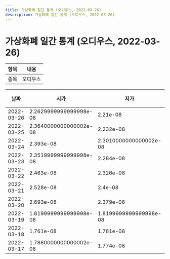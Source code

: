 ```yaml
---
title: 가상화폐 일간 통계 (오디우스, 2022-03-26)
description: 가상화폐 일간 통계 (오디우스, 2022-03-26)
---
```


가상화폐 일간 통계 (오디우스, 2022-03-26)
===

|항목|내용|
|--|--|
|종목|오디우스||마켓|BTC-AUDIO||종류|일 단위 캔들||기간|2022-03-17T09:00:00 - 2022-03-26T09:00:00|

|날짜|시가|저가|고가|종가|비고|
|--|--|--|--|--|--|
|2022-03-26|2.2629999999999998e-08|2.21e-08|2.2629999999999998e-08|2.221e-08|    |
|2022-03-25|2.3640000000000002e-08|2.232e-08|2.446e-08|2.264e-08|    |
|2022-03-24|2.393e-08|2.3010000000000002e-08|2.491e-08|2.404e-08|    |
|2022-03-23|2.3519999999999998e-08|2.284e-08|2.6299999999999997e-08|2.393e-08|    |
|2022-03-22|2.463e-08|2.326e-08|2.65e-08|2.3519999999999998e-08|    |
|2022-03-21|2.528e-08|2.4e-08|2.962e-08|2.463e-08|    |
|2022-03-20|2.693e-08|2.379e-08|3.128e-08|2.548e-08|    |
|2022-03-19|1.8199999999999998e-08|1.8199999999999998e-08|2.998e-08|2.642e-08|    |
|2022-03-18|1.761e-08|1.761e-08|1.8389999999999998e-08|1.836e-08|    |
|2022-03-17|1.7880000000000002e-08|1.774e-08|1.871e-08|1.803e-08|    |
